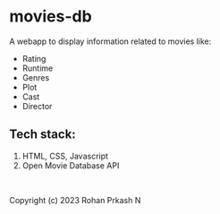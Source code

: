 # movies-db

A webapp to display information related to movies like: 
* Rating
* Runtime
* Genres
* Plot
* Cast
* Director

## Tech stack:

1. HTML, CSS, Javascript
2. Open Movie Database API

<br>

Copyright (c) 2023 Rohan Prkash N

